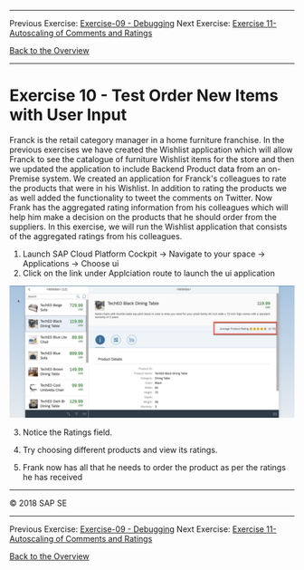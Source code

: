 - - - -
Previous Exercise: [Exercise-09 - Debugging](../Exercise-09-Debugging) Next Exercise: [Exercise 11-Autoscaling of Comments and Ratings](../Exercise-11-Autoscaling-of-Comments-and-Ratings)

[Back to the Overview](../README.md)
- - - -

# Exercise 10 - Test Order New Items with User Input

Franck is the retail category manager in a home furniture franchise. In the previous exercises we have created the Wishlist application which will allow Franck to see the catalogue of furniture Wishlist items for the store and then we updated the application to include Backend Product data from an on-Premise system. We created an application for Franck's colleagues to rate the products that were in his Wishlist. In addition to rating the products we as well added the functionality to tweet the comments on Twitter. Now Frank has the aggregated rating information from his colleagues which will help him make a decision on the products that he should order from the suppliers. In this exercise, we will run the Wishlist application that consists of the aggregated ratings from his colleagues.

1. Launch SAP Cloud Platform Cockpit -> Navigate to your space -> Applications -> Choose ui
2. Click on the link under Applciation route to launch the ui application

![ui_app](ui_testing.jpg)

3. Notice the Ratings field.

4. Try choosing different products and view its ratings.
5. Frank now has all that he needs to order the product as per the ratings he has received



- - - -
© 2018 SAP SE
- - - -

Previous Exercise: [Exercise-09 - Debugging](../Exercise-09-Debugging) Next Exercise: [Exercise 11-Autoscaling of Comments and Ratings](../Exercise-11-Autoscaling-of-Comments-and-Ratings)

[Back to the Overview](../README.md)
